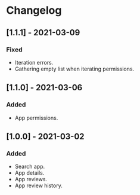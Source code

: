 # Changelog

## [1.1.1] - 2021-03-09
### Fixed
- Iteration errors.
- Gathering empty list when iterating permissions.
## [1.1.0] - 2021-03-06
### Added
- App permissions.

## [1.0.0] - 2021-03-02
### Added
- Search app.
- App details.
- App reviews.
- App review history.
